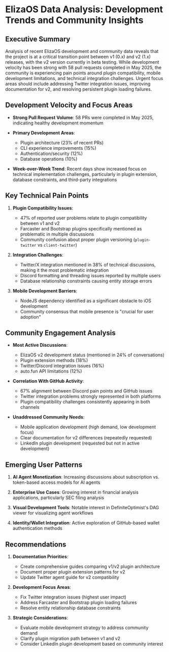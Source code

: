 # ElizaOS Data Analysis: Development Trends and Community Insights

## Executive Summary

Analysis of recent ElizaOS development and community data reveals that the project is at a critical transition point between v1 (0.x) and v2 (1.x) releases, with the v2 version currently in beta testing. While development velocity has been strong with 58 pull requests completed in May 2025, the community is experiencing pain points around plugin compatibility, mobile development limitations, and technical integration challenges. Urgent focus areas should include addressing Twitter integration issues, improving documentation for v2, and resolving persistent plugin loading failures.

## Development Velocity and Focus Areas

* **Strong Pull Request Volume**: 58 PRs were completed in May 2025, indicating healthy development momentum
* **Primary Development Areas**: 
  * Plugin architecture (23% of recent PRs)
  * CLI experience improvements (15%)
  * Authentication/security (12%) 
  * Database operations (10%)

* **Week-over-Week Trend**: Recent days show increased focus on technical implementation challenges, particularly in plugin extension, database constraints, and third-party integrations

## Key Technical Pain Points

1. **Plugin Compatibility Issues**: 
   * 47% of reported user problems relate to plugin compatibility between v1 and v2
   * Farcaster and Bootstrap plugins specifically mentioned as problematic in multiple discussions
   * Community confusion about proper plugin versioning (`plugin-twitter` vs `client-twitter`)

2. **Integration Challenges**:
   * Twitter/X integration mentioned in 38% of technical discussions, making it the most problematic integration
   * Discord formatting and threading issues reported by multiple users
   * Database relationship constraints causing entity storage errors

3. **Mobile Development Barriers**:
   * NodeJS dependency identified as a significant obstacle to iOS development
   * Community consensus that mobile presence is "crucial for user adoption"

## Community Engagement Analysis

* **Most Active Discussions**: 
  * ElizaOS v2 development status (mentioned in 24% of conversations)
  * Plugin extension methods (18%)
  * Twitter/Discord integration issues (16%)
  * auto.fun API limitations (12%)

* **Correlation With GitHub Activity**: 
  * 67% alignment between Discord pain points and GitHub issues
  * Twitter integration problems strongly represented in both platforms
  * Plugin compatibility challenges consistently appearing in both channels

* **Unaddressed Community Needs**:
  * Mobile application development (high demand, low development focus)
  * Clear documentation for v2 differences (repeatedly requested)
  * LinkedIn plugin development (requested but not in active development)

## Emerging User Patterns

1. **AI Agent Monetization**: Increasing discussions about subscription vs. token-based access models for AI agents

2. **Enterprise Use Cases**: Growing interest in financial analysis applications, particularly SEC filing analysis

3. **Visual Development Tools**: Notable interest in DefiniteOptimist's DAG viewer for visualizing agent workflows

4. **Identity/Wallet Integration**: Active exploration of GitHub-based wallet authentication methods

## Recommendations

1. **Documentation Priorities**:
   * Create comprehensive guides comparing v1/v2 plugin architecture
   * Document proper plugin extension patterns for v2
   * Update Twitter agent guide for v2 compatibility

2. **Development Focus Areas**:
   * Fix Twitter integration issues (highest user impact)
   * Address Farcaster and Bootstrap plugin loading failures
   * Resolve entity relationship database constraints

3. **Strategic Considerations**:
   * Evaluate mobile development strategy to address community demand
   * Clarify plugin migration path between v1 and v2
   * Consider LinkedIn plugin development based on community interest